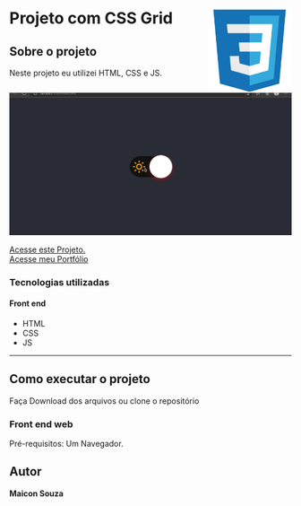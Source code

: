 <h1>
	Projeto com CSS Grid
	<img 
		align="right"
		width="150"
        src="https://raw.githubusercontent.com/devicons/devicon/master/icons/css3/css3-original.svg" 
	/>
</h1>

<h2>Sobre o projeto</h2>

<p>
    Neste projeto eu utilizei HTML, CSS e JS.
</p>

<img 
    src="https://raw.githubusercontent.com/maiconDeSouza/assets/master/theme-switcher/projetorodando.gif"
/>

<a href="https://theme-switcher.maiconsouza.com.br/" target="_blank">
        Acesse este Projeto.
    </a>
<br />
<a href="https://portfolio.maiconsouza.com.br/" target="_blank">
        Acesse meu Portfólio 
    </a>


<h3>Tecnologias utilizadas</h3>

<h4>Front end</h4>
<ul>
	<li>HTML</li>
	<li>CSS</li>
	<li>JS</li>
</ul>
<hr>
<h2>Como executar o projeto</h2>
<p>
    Faça Download dos arquivos ou clone o repositório
</p>
<h3>Front end web</h3>
<p>Pré-requisitos: Um Navegador.</p>



<h2>Autor</h2>
<strong>Maicon Souza</strong>
